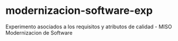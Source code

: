 # modernizacion-software-exp
Experimento asociados a los requisitos y atributos de calidad - MISO Modernizacion de Software

